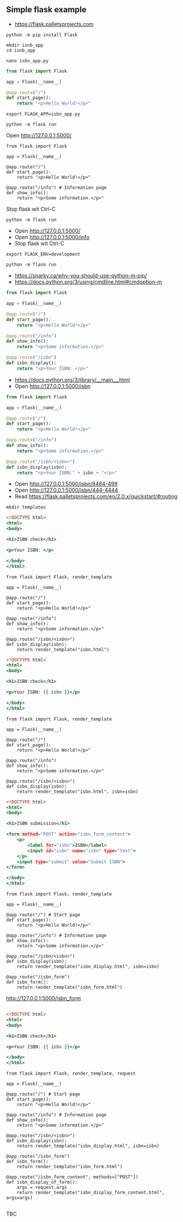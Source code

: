 ## Simple flask example

- https://flask.palletsprojects.com


```shell
python -m pip install Flask
```

```shell
mkdir isnb_app
cd isnb_app
```

```
nano isbn_app.py
```

```isnb_app.py
from flask import Flask

app = Flask(__name__)

@app.route("/")
def start_page():
    return "<p>Hello World!</p>"
```

```shell
export FLASK_APP=isbn_app.py
```


```shell
python -m flask run
```

Open http://127.0.0.1:5000/


```
from flask import Flask

app = Flask(__name__)

@app.route("/")
def start_page():
    return "<p>Hello World!</p>"

@app.route("/info") # Information page
def show_info():
    return "<p>Some information.</p>"
```

Stop flask wit Ctrl-C

```shell
python -m flask run
```

- Open http://127.0.0.1:5000/
- Open http://127.0.0.1:5000/info
- Stop flask wit Ctrl-C

```shell
export FLASK_ENV=development
```

```shell
python -m flask run
```
- https://snarky.ca/why-you-should-use-python-m-pip/
- https://docs.python.org/3/using/cmdline.html#cmdoption-m

```isnb_app.py
from flask import Flask

app = Flask(__name__)

@app.route("/")
def start_page():
    return "<p>Hello World!</p>"

@app.route("/info")
def show_info():
    return "<p>Some information.</p>"

@app.route("/isbn")
def isbn_display():
    return "<p>Your ISBN: </p>"
```

- https://docs.python.org/3/library/__main__.html
- Open http://127.0.0.1:5000/isbn

```isnb_app.py
from flask import Flask

app = Flask(__name__)

@app.route("/")
def start_page():
    return "<p>Hello World!</p>"

@app.route("/info")
def show_info():
    return "<p>Some information.</p>"

@app.route("/isbn/<isbn>")
def isbn_display(isbn):
    return "<p>Your ISBN:" + isbn + "</p>"
```

- Open http://127.0.0.1:5000/isbn/8484-499
- Open http://127.0.0.1:5000/isbn/444-4444
- Read https://flask.palletsprojects.com/en/2.0.x/quickstart/#routing

```shell
mkdir templates
```

```templates/isbn.html
<!DOCTYPE html>
<html>
<body>

<h1>ISBN check</h1>

<p>Your ISBN: </p>

</body>
</html> 
```

```
from flask import Flask, render_template

app = Flask(__name__)

@app.route("/")
def start_page():
    return "<p>Hello World!</p>"

@app.route("/info")
def show_info():
    return "<p>Some information.</p>"

@app.route("/isbn/<isbn>")
def isbn_display(isbn):
    return render_template("isbn.html")
```

```templates/isbn.html
<!DOCTYPE html>
<html>
<body>

<h1>ISBN check</h1>

<p>Your ISBN: {{ isbn }}</p>

</body>
</html> 
```

```
from flask import Flask, render_template

app = Flask(__name__)

@app.route("/")
def start_page():
    return "<p>Hello World!</p>"

@app.route("/info")
def show_info():
    return "<p>Some information.</p>"

@app.route("/isbn/<isbn>")
def isbn_display(isbn):
    return render_template("isbn.html", isbn=isbn)
```


```isbn_form.html
<!DOCTYPE html>
<html>
<body>

<h1>ISBN submission</h1>

<form method="POST" action="isbn_form_content">
    <p>
        <label for="isbn">ISBN</label>
        <input id="isbn" name="isbn" type="text">
    </p>
    <input type="submit" value="Submit ISBN">
</form>

</body>
</html>
```

```
from flask import Flask, render_template

app = Flask(__name__)

@app.route("/") # Start page
def start_page():
    return "<p>Hello World!</p>"

@app.route("/info") # Information page
def show_info():
    return "<p>Some information.</p>"

@app.route("/isbn/<isbn>")
def isbn_display(isbn):
    return render_template("isbn_display.html", isbn=isbn)

@app.route("/isbn_form")
def isbn_form():
    return render_template("isbn_form.html")
```

http://127.0.0.1:5000/isbn_form

```isbn_display_form_content.html

<!DOCTYPE html>
<html>
<body>

<h1>ISBN check</h1>

<p>Your ISBN: {{ isbn }}</p>

</body>
</html>
```


```
from flask import Flask, render_template, request

app = Flask(__name__)

@app.route("/") # Start page
def start_page():
    return "<p>Hello World!</p>"

@app.route("/info") # Information page
def show_info():
    return "<p>Some information.</p>"

@app.route("/isbn/<isbn>")
def isbn_display(isbn):
    return render_template("isbn_display.html", isbn=isbn)

@app.route("/isbn_form")
def isbn_form():
    return render_template("isbn_form.html")

@app.route("/isbn_form_content", methods=["POST"])
def isbn_display_of_form():
    args = request.args
    return render_template("isbn_display_form_content.html", args=args)
```


```
```


TBC
